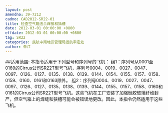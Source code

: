 ```yaml
---
layout: post
amendno: 39-7212
cadno: CAD2012-SR22-01
title: 检查空气箱法兰焊接和插槽
date: 2012-03-01 00:00:00 +0800
effdate: 2012-03-01 00:00:00 +0800
tag: SR22
categories: 民航中南地区管理局适航审定处
author: 朱江
---
```


##适用范围:
本指令适用于下列型号和序列号的飞机：
组1：序列号从0001至0169的Cirrus公司SR22T型号飞机，序列号0004、0019、0027、0047、0097、0126、0127、0135、0138、0139、0144、0154、0155、0157、0158、0159、0160、0161和0163除外。
组2：序列号0004、0019、0027、0047、0097、0126、0127、0135、0138、0139、0144、0155、0157、0158、0160和0161的Cirrus公司SR22T型号飞机。这些飞机在工厂安装了加强硅胶玻璃纤维封严，但空气箱上的焊缝和狭槽可能会被错误地更改。因此，本指令仍然适用于这些飞机。

